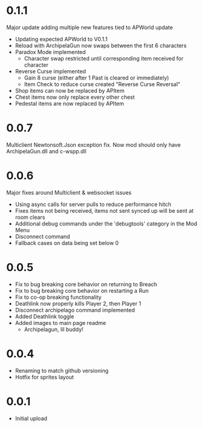 # 0.1.1
Major update adding multiple new features tied to APWorld update
- Updating expected APWorld to V0.1.1
- Reload with ArchipelaGun now swaps between the first 6 characters
- Paradox Mode implemented
	- Character swap restricted until corresponding item received for character
- Reverse Curse implemented
	- Gain 8 curse (either after 1 Past is cleared or immediately)
	- Item Check to reduce curse created "Reverse Curse Reversal"
- Shop items can now be replaced by APItem
- Chest items now only replace every other chest
- Pedestal items are now replaced by APItem

# 0.0.7
Multiclient Newtonsoft.Json exception fix. Now mod should only have ArchipelaGun.dll and c-wspp.dll

# 0.0.6
Major fixes around Multiclient & websocket issues

- Using async calls for server pulls to reduce performance hitch
- Fixes items not being received, items not sent synced up will be sent at room clears
- Additional debug commands under the 'debugtools' category in the Mod Menu
- Disconnect command
- Fallback cases on data being set below 0

# 0.0.5
- Fix to bug breaking core behavior on returning to Breach
- Fix to bug breaking core behavior on restarting a Run
- Fix to co-op breaking functionality
- Deathlink now properly kills Player 2, then Player 1
- Disconnect archipelago command implemented
- Added Deathlink toggle
- Added images to main page readme
	- Archipelagun, lil buddy!

# 0.0.4
- Renaming to match github versioning
- Hotfix for sprites layout

# 0.0.1
- Initial upload
